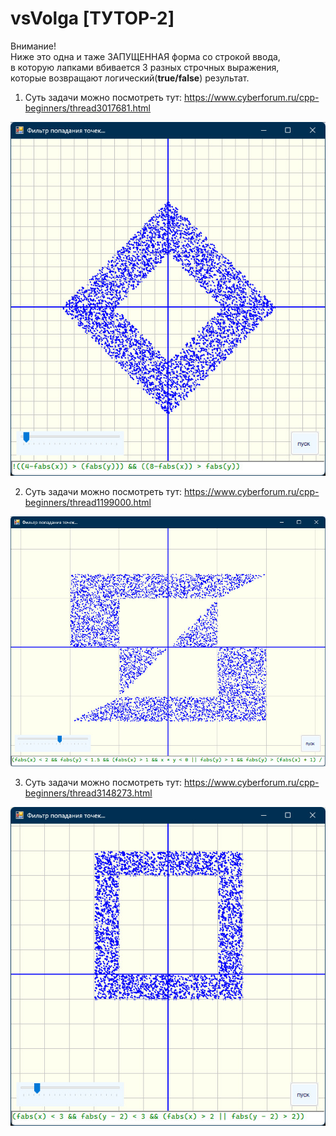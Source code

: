 # vsVolga [ТУТОР-2]
  
Внимание!  
Ниже это одна и таже ЗАПУЩЕННАЯ форма со строкой ввода,  
в которую лапками вбивается 3 разных строчных выражения,  
которые возвращают логический(**true/false**) результат.
  
1. Суть задачи можно посмотреть тут:
 https://www.cyberforum.ru/cpp-beginners/thread3017681.html
 
  ![Screenshot vsVolga](../../../scrshorts/vsvolga1.jpg)
  
2. Суть задачи можно посмотреть тут:
https://www.cyberforum.ru/cpp-beginners/thread1199000.html
 
  ![Screenshot vsVolga](../../../scrshorts/vsvolga2.jpg)
  
3. Суть задачи можно посмотреть тут:
https://www.cyberforum.ru/cpp-beginners/thread3148273.html
 
  ![Screenshot vsVolga](../../../scrshorts/vsvolga3.jpg)